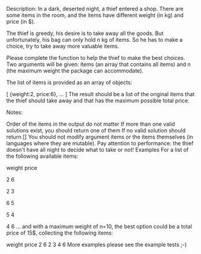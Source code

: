 Description:
In a dark, deserted night, a thief entered a shop. There are some items in the room, and the items have different weight (in kg) and price (in $).

The thief is greedy, his desire is to take away all the goods. But unfortunately, his bag can only hold n kg of items. So he has to make a choice, try to take away more valuable items.

Please complete the function to help the thief to make the best choices. Two arguments will be given: items (an array that contains all items) and n (the maximum weight the package can accommodate).

The list of items is provided as an array of objects:

[
  {weight:2, price:6},
  ...
]
The result should be a list of the original items that the thief should take away and that has the maximum possible total price.

Notes:

Order of the items in the output do not matter
If more than one valid solutions exist, you should return one of them
If no valid solution should return []
You should not modify argument items or the items themselves (in languages where they are mutable).
Pay attention to performance: the thief doesn't have all night to decide what to take or not!
Examples
For a list of the following available items:

weight	price

2	      6

2	      3

6	      5

5	      4

4	      6
... and with a maximum weight of n=10, the best option could be a total price of 15$, collecting the following items:

weight	price
2	6
2	3
4	6
More examples please see the example tests ;-)
